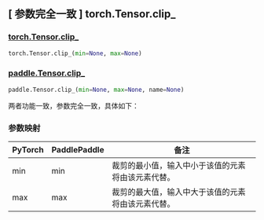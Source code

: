 ## [ 参数完全一致 ] torch.Tensor.clip_

### [torch.Tensor.clip_](https://pytorch.org/docs/stable/generated/torch.Tensor.clip_.html?highlight=clip_#torch.Tensor.clip_)

```python
torch.Tensor.clip_(min=None, max=None)
```

### [paddle.Tensor.clip_](https://www.paddlepaddle.org.cn/documentation/docs/zh/develop/api/paddle/Tensor_cn.html#id6)

```python
paddle.Tensor.clip_(min=None, max=None, name=None)
```

两者功能一致，参数完全一致，具体如下：
### 参数映射
| PyTorch | PaddlePaddle | 备注                        |
|---------|--------------|---------------------------|
| min     | min          | 裁剪的最小值，输入中小于该值的元素将由该元素代替。 |
| max     | max          | 裁剪的最大值，输入中大于该值的元素将由该元素代替。 |
